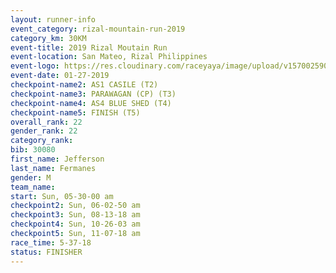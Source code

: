 ```yaml
---
layout: runner-info 
event_category: rizal-mountain-run-2019 
category_km: 30KM 
event-title: 2019 Rizal Moutain Run 
event-location: San Mateo, Rizal Philippines 
event-logo: https://res.cloudinary.com/raceyaya/image/upload/v1570025909/logo/rizal-mountain_gkfete.jpg 
event-date: 01-27-2019 
checkpoint-name2: AS1 CASILE (T2) 
checkpoint-name3: PARAWAGAN (CP) (T3) 
checkpoint-name4: AS4 BLUE SHED (T4) 
checkpoint-name5: FINISH (T5) 
overall_rank: 22
gender_rank: 22
category_rank: 
bib: 30080
first_name: Jefferson
last_name: Fermanes
gender: M
team_name: 
start: Sun, 05-30-00 am
checkpoint2: Sun, 06-02-50 am
checkpoint3: Sun, 08-13-18 am
checkpoint4: Sun, 10-26-03 am
checkpoint5: Sun, 11-07-18 am
race_time: 5-37-18
status: FINISHER
---
```

